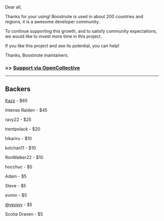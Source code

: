 Dear all,

Thanks for your using!
Boostnote is used in about 200 countries and regions, it is a awesome developer community.

To continue supporting this growth, and to satisfy community expectations,
we would like to invest more time in this project.

If you like this project and see its potential, you can help!

Thanks,
Boostnote maintainers.

### >> [Support via OpenCollective](https://opencollective.com/boostnoteio)

---

## Backers
[Kazz](https://twitter.com/kazup_bot) - $65

Intense Raiden - $45

ravy22 - $25

trentpolack	- $20

hikariru - $10

kolchan11 - $10

RonWalker22 - $10

hocchuc	- $5

Adam - $5

Steve	- $5

evmin	- $5

[@yeojoy](https://twitter.com/yeojoy) - $5

Scotia Draven - $5
